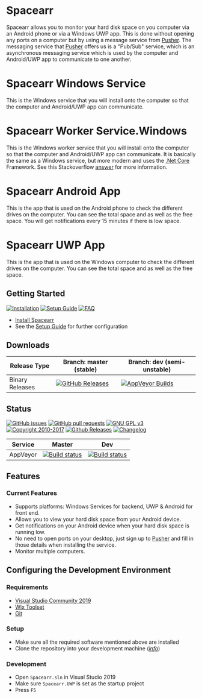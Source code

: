 # Spacearr
Spacearr allows you to monitor your hard disk space on you computer via an Android phone or via a Windows UWP app. This is done without opening any ports on a computer but by using a message service from [Pusher](https://pusher.com/). The messaging service that [Pusher](https://pusher.com/) offers us is a "Pub/Sub" service, which is an asynchronous messaging service which is used by the computer and Android/UWP app to communicate to one another.

# Spacearr Windows Service
This is the Windows service that you will install onto the computer so that the computer and Android/UWP app can communicate.

# Spacearr Worker Service.Windows
This is the Windows worker service that you will install onto the computer so that the computer and Android/UWP app can communicate. It is basically the same as a Windows service, but more modern and uses the [.Net Core](https://en.wikipedia.org/wiki/.NET_Core) Framework. See this Stackoverflow [answer](https://stackoverflow.com/questions/59636097/c-sharp-worker-service-vs-windows-service#:~:text=Both%20are%20real%20services.,and%20stops%20with%20the%20application.) for more information.

# Spacearr Android App
This is the app that is used on the Android phone to check the different drives on the computer. You can see the total space and as well as the free space. You will get notifications every 15 minutes if there is low space.

# Spacearr UWP App
This is the app that is used on the Windows computer to check the different drives on the computer. You can see the total space and as well as the free space.

## Getting Started

[![Installation](https://img.shields.io/badge/wiki-installation-brightgreen.svg?maxAge=60&style=flat-square)](https://github.com/tmathura/Spacearr/wiki/Installation)
[![Setup Guide](https://img.shields.io/badge/wiki-setup_guide-orange.svg?maxAge=60&style=flat-square)](https://github.com/tmathura/Spacearr/wiki/Setup-Guide)
[![FAQ](https://img.shields.io/badge/wiki-FAQ-BF55EC.svg?maxAge=60&style=flat-square)](https://github.com/tmathura/Spacearr/wiki/FAQ)

* [Install Spacearr](https://github.com/tmathura/Spacearr/wiki/Installation)
* See the [Setup Guide](https://github.com/tmathura/Spacearr/wiki/Setup-Guide) for further configuration

## Downloads

| Release Type    | Branch: master (stable)                                                                                                                                                     | Branch: dev (semi-unstable)                                                                                                                                                                |
|-----------------|------------------------------------------------------------------------------------------------------------------------------------------------------------------------------------------------|--------------------------------------------------------------------------------------------------------------------------------------------------------------------------------|
| Binary Releases | [![GitHub Releases](https://img.shields.io/badge/downloads-releases-brightgreen.svg?maxAge=60&style=flat-square)](https://github.com/tmathura/Spacearr/releases)                 | [![AppVeyor Builds](https://img.shields.io/badge/downloads-dev-green.svg?maxAge=60&style=flat-square)](https://ci.appveyor.com/project/tmathura/Spacearr/branch/dev/artifacts)    |                                                                                                                                                                                |

## Status

[![GitHub issues](https://img.shields.io/github/issues/tmathura/Spacearr.svg?maxAge=60&style=flat-square)](https://github.com/tmathura/Spacearr/issues)
[![GitHub pull requests](https://img.shields.io/github/issues-pr/tmathura/Spacearr.svg?maxAge=60&style=flat-square)](https://github.com/tmathura/Spacearr/pulls)
[![GNU GPL v3](https://img.shields.io/badge/license-GNU%20GPL%20v3-blue.svg?maxAge=60&style=flat-square)](http://www.gnu.org/licenses/gpl.html)
[![Copyright 2010-2017](https://img.shields.io/badge/copyright-2020-blue.svg?maxAge=60&style=flat-square)](https://github.com/tmathura/Spacearr)
[![Github Releases](https://img.shields.io/github/downloads/tmathura/Spacearr/total.svg?maxAge=60&style=flat-square)](https://github.com/tmathura/Spacearr/releases/)
[![Changelog](https://img.shields.io/github/commit-activity/w/tmathura/Spacearr.svg?style=flat-square)](/CHANGELOG.md#unreleased)

| Service  | Master                      | Dev                      |
|----------|:---------------------------:|:----------------------------:|
| AppVeyor | [![Build status](https://ci.appveyor.com/api/projects/status/v6fykek56q66lwqm/branch/master?svg=true)](https://ci.appveyor.com/project/tmathura/Spacearr/branch/master) | [![Build status](https://ci.appveyor.com/api/projects/status/v6fykek56q66lwqm/branch/dev?svg=true)](https://ci.appveyor.com/project/tmathura/Spacearr/branch/dev) |

## Features

### Current Features

* Supports platforms: Windows Services for backend, UWP & Android for front end.
* Allows you to view your hard disk space from your Android device.
* Get notifications on your Android device when your hard disk space is running low.
* No need to open ports on your desktop, just sign up to [Pusher](https://pusher.com/) and fill in those details when installing the service.
* Monitor multiple computers.

## Configuring the Development Environment

### Requirements

* [Visual Studio Community 2019](https://www.visualstudio.com/vs/community/)
* [Wix Toolset](https://wixtoolset.org/releases/)
* [Git](https://git-scm.com/downloads)

### Setup

* Make sure all the required software mentioned above are installed
* Clone the repository into your development machine ([*info*](https://help.github.com/desktop/guides/contributing/working-with-your-remote-repository-on-github-or-github-enterprise))

### Development

* Open `Spacearr.sln` in Visual Studio 2019
* Make sure `Spacearr.UWP` is set as the startup project
* Press `F5`